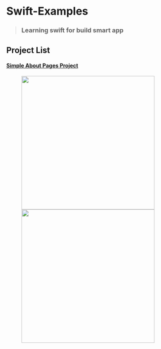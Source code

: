 # Swift-Examples
> ### Learning swift for build smart app

## Project List
#### [Simple About Pages Project](./SinglePage/)

<figure>
<img src="https://files.mdnice.com/user/8106/8ab63c82-c14c-458f-998f-11955f3cd7d2.jpg" width="350"/>
<img src="https://files.mdnice.com/user/8106/0cae9091-1c8a-47db-8595-d20a2009dcc2.png" width="350"/>
</figure>
